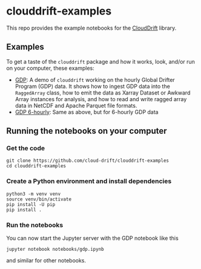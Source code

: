 # clouddrift-examples

This repo provides the example notebooks for the
[CloudDrift](https://github.com/cloud-drift/clouddrift) library.

## Examples

To get a taste of the `clouddrift` package and how it works,
look, and/or run on your computer, these examples:

* [GDP](notebooks/gdp.ipynb): A demo of `clouddrift` working on the
  hourly Global Drifter Program (GDP) data. It shows how to ingest GDP data
  into the `RaggedArray` class, how to emit the data as Xarray Dataset or 
  Awkward Array instances for analysis, and how to read and write ragged
  array data in NetCDF and Apache Parquet file formats.
* [GDP 6-hourly](notebooks/gdp.ipynb): Same as above, but for 6-hourly GDP data

## Running the notebooks on your computer

### Get the code

```
git clone https://github.com/cloud-drift/clouddrift-examples
cd clouddrift-examples
```

### Create a Python environment and install dependencies

```
python3 -m venv venv
source venv/bin/activate
pip install -U pip
pip install .
```

### Run the notebooks

You can now start the Jupyter server with the GDP notebook like this

```
jupyter notebook notebooks/gdp.ipynb
```

and similar for other notebooks.
